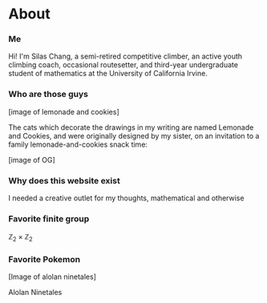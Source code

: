 # About

### Me
Hi! I'm Silas Chang, a semi-retired competitive climber, an active youth climbing coach, occasional routesetter, and third-year undergraduate student of mathematics at the University of California Irvine. 

### Who are those guys
[image of lemonade and cookies]

The cats which decorate the drawings in my writing are named Lemonade and Cookies, and were originally designed by my sister, on an invitation to a family lemonade-and-cookies snack time:

[image of OG]

### Why does this website exist

I needed a creative outlet for my thoughts, mathematical and otherwise

### Favorite finite group

$\mathbb Z_2 \times \mathbb Z_2$

### Favorite Pokemon
[Image of alolan ninetales]

Alolan Ninetales



